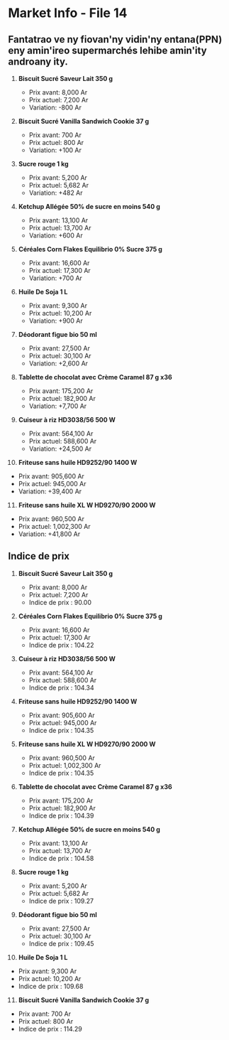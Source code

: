 # Market Info - File 14

## Fantatrao ve ny fiovan'ny vidin'ny entana(PPN) eny amin'ireo supermarchés lehibe amin'ity androany ity.

1. **Biscuit Sucré Saveur Lait 350 g**
   - Prix avant: 8,000 Ar
   - Prix actuel: 7,200 Ar
   - Variation: -800 Ar

2. **Biscuit Sucré Vanilla Sandwich Cookie 37 g**
   - Prix avant: 700 Ar
   - Prix actuel: 800 Ar
   - Variation: +100 Ar

3. **Sucre rouge 1 kg**
   - Prix avant: 5,200 Ar
   - Prix actuel: 5,682 Ar
   - Variation: +482 Ar

4. **Ketchup Allégée 50% de sucre en moins 540 g**
   - Prix avant: 13,100 Ar
   - Prix actuel: 13,700 Ar
   - Variation: +600 Ar

5. **Céréales Corn Flakes Equilibrio 0% Sucre 375 g**
   - Prix avant: 16,600 Ar
   - Prix actuel: 17,300 Ar
   - Variation: +700 Ar

6. **Huile De Soja 1 L**
   - Prix avant: 9,300 Ar
   - Prix actuel: 10,200 Ar
   - Variation: +900 Ar

7. **Déodorant figue bio 50 ml**
   - Prix avant: 27,500 Ar
   - Prix actuel: 30,100 Ar
   - Variation: +2,600 Ar

8. **Tablette de chocolat avec Crème Caramel 87 g x36**
   - Prix avant: 175,200 Ar
   - Prix actuel: 182,900 Ar
   - Variation: +7,700 Ar

9. **Cuiseur à riz HD3038/56 500 W**
   - Prix avant: 564,100 Ar
   - Prix actuel: 588,600 Ar
   - Variation: +24,500 Ar

10. **Friteuse sans huile HD9252/90 1400 W**
   - Prix avant: 905,600 Ar
   - Prix actuel: 945,000 Ar
   - Variation: +39,400 Ar

11. **Friteuse sans huile XL W HD9270/90 2000 W**
   - Prix avant: 960,500 Ar
   - Prix actuel: 1,002,300 Ar
   - Variation: +41,800 Ar



## Indice de prix

1. **Biscuit Sucré Saveur Lait 350 g**
   - Prix avant: 8,000 Ar
   - Prix actuel: 7,200 Ar
   - Indice de prix : 90.00

2. **Céréales Corn Flakes Equilibrio 0% Sucre 375 g**
   - Prix avant: 16,600 Ar
   - Prix actuel: 17,300 Ar
   - Indice de prix : 104.22

3. **Cuiseur à riz HD3038/56 500 W**
   - Prix avant: 564,100 Ar
   - Prix actuel: 588,600 Ar
   - Indice de prix : 104.34

4. **Friteuse sans huile HD9252/90 1400 W**
   - Prix avant: 905,600 Ar
   - Prix actuel: 945,000 Ar
   - Indice de prix : 104.35

5. **Friteuse sans huile XL W HD9270/90 2000 W**
   - Prix avant: 960,500 Ar
   - Prix actuel: 1,002,300 Ar
   - Indice de prix : 104.35

6. **Tablette de chocolat avec Crème Caramel 87 g x36**
   - Prix avant: 175,200 Ar
   - Prix actuel: 182,900 Ar
   - Indice de prix : 104.39

7. **Ketchup Allégée 50% de sucre en moins 540 g**
   - Prix avant: 13,100 Ar
   - Prix actuel: 13,700 Ar
   - Indice de prix : 104.58

8. **Sucre rouge 1 kg**
   - Prix avant: 5,200 Ar
   - Prix actuel: 5,682 Ar
   - Indice de prix : 109.27

9. **Déodorant figue bio 50 ml**
   - Prix avant: 27,500 Ar
   - Prix actuel: 30,100 Ar
   - Indice de prix : 109.45

10. **Huile De Soja 1 L**
   - Prix avant: 9,300 Ar
   - Prix actuel: 10,200 Ar
   - Indice de prix : 109.68

11. **Biscuit Sucré Vanilla Sandwich Cookie 37 g**
   - Prix avant: 700 Ar
   - Prix actuel: 800 Ar
   - Indice de prix : 114.29

